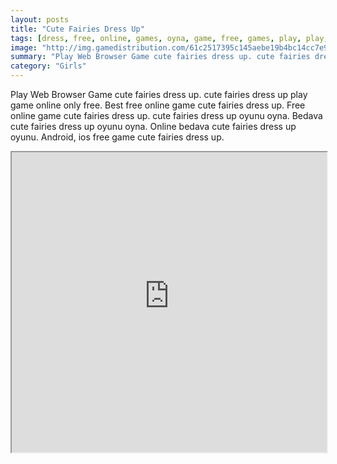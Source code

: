 ```yaml
---
layout: posts
title: "Cute Fairies Dress Up"
tags: [dress, free, online, games, oyna, game, free, games, play, play, games]
image: "http://img.gamedistribution.com/61c2517395c145aebe19b4bc14cc7e9e.jpg"
summary: "Play Web Browser Game cute fairies dress up. cute fairies dress up play game online only free. Best free online game cute fairies dress up. Free online game cute fairies dress up. cute fairies dress up oyunu oyna. Bedava cute fairies dress up oyunu oyna. Online bedava cute fairies dress up oyunu. Android, ios free game cute fairies dress up."
category: "Girls"
---
```


Play Web Browser Game cute fairies dress up. cute fairies dress up play game online only free. Best free online game cute fairies dress up. Free online game cute fairies dress up. cute fairies dress up oyunu oyna. Bedava cute fairies dress up oyunu oyna. Online bedava cute fairies dress up oyunu. Android, ios free game cute fairies dress up.

<iframe width="100%" height="480px;" src="http://flash.gamedistribution.com?game=61c2517395c145aebe19b4bc14cc7e9e"></iframe>